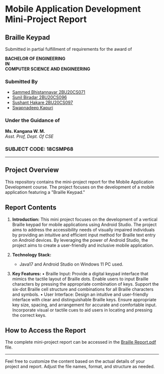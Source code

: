 # Mobile Application Development Mini-Project Report

## Braille Keypad

Submitted in partial fulfillment of requirements for the award of

**BACHELOR OF ENGINEERING**  
**IN**  
**COMPUTER SCIENCE AND ENGINEERING**

### Submitted By

- [Sammed Bhistannavar 2BU20CS071](https://www.linkedin.com/in/sammed-bhistannavar-00b993227/)
- [Sunil Biradar 2BU20CS096]()
- [Sushant Hakare 2BU20CS097](https://www.linkedin.com/in/sushant-hakare-02b891227/)
- [Swapnadeep Kapuri](https://www.linkedin.com/in/swapnadeep-kapuri-5ab423228/)

### Under the Guidance of

**Ms. Kangana W. M.**  
*Asst. Prof, Dept. Of CSE*

### SUBJECT CODE: 18CSMP68

---

## Project Overview

This repository contains the mini-project report for the Mobile Application Development course. The project focuses on the development of a mobile application featuring a "Braille Keypad."

## Report Contents

1. **Introduction:**
   This mini project focuses on the development of a vertical Braille keypad for mobile applications using Android Studio. The project aims to address the accessibility needs of visually impaired individuals by providing an intuitive and efficient input method for Braille text entry on Android devices. By leveraging the power of Android Studio, the project aims to create a user-friendly and inclusive mobile application. 

2. **Technology Stack:**
   - Java17 and Android Studio on Windows 11 PC used.

3. **Key Features:**
   • Braille Input: Provide a digital keypad interface that mimics the tactile layout of Braille dots. Enable users to input Braille characters by pressing the appropriate combination of keys. Support the six-dot Braille cell structure and combinations for all Braille characters and symbols. 
   • User Interface: Design an intuitive and user-friendly interface with clear and distinguishable Braille keys. Ensure appropriate key size, spacing, and arrangement for accurate and comfortable input. Incorporate visual or tactile cues to aid users in locating and pressing the correct keys. 

## How to Access the Report

The complete mini-project report can be accessed in the [Braille Report.pdf](https://github.com/SwapnadeepK/Braille_Keypad/blob/main/MAD%20Final_merged.pdf) file.

---

Feel free to customize the content based on the actual details of your project and report. Adjust the file names, format, and structure as needed.
